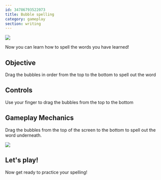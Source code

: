 ```yaml
---
id: 34786793522073
title: Bubble spelling
category: gameplay
section: writing
---
```

![](https://help.studycat.com/hc/article_attachments/34786813307289)

Now you can learn how to spell the words you have learned!

## Objective

Drag the bubbles in order from the top to the bottom to spell out the word

## Controls

Use your finger to drag the bubbles from the top to the bottom

## Gameplay Mechanics

Drag the bubbles from the top of the screen to the bottom to spell out the word underneath.

![](https://help.studycat.com/hc/article_attachments/34964575773977)

## Let's play!

Now get ready to practice your spelling!